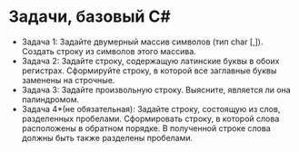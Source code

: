 # Задачи, базовый C#

* Задача 1: Задайте двумерный массив символов (тип char [,]). Создать строку из символов этого массива.
* Задача 2: Задайте строку, содержащую латинские буквы в обоих регистрах. Сформируйте строку, в которой все заглавные буквы заменены на строчные.
* Задача 3: Задайте произвольную строку. Выясните, является ли она палиндромом.
* Задача 4*(не обязательная): Задайте строку, состоящую из слов, разделенных пробелами. Сформировать строку, в которой слова расположены в обратном порядке. В полученной строке слова должны быть также разделены пробелами.
